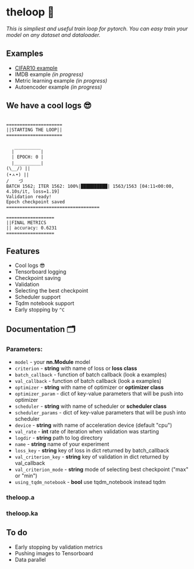 # theloop 🔄
*This is simpliest and useful train loop for pytorch. You can easy train your model on any dataset and dataloader.*


## Examples 
* [CIFAR10 example](https://github.com/alxmamaev/theloop/blob/master/examples/cifar10.ipynb)
* IMDB example *(in progress)*
* Metric learning example *(in progress)*
* Autoencoder example *(in progress)*

## We have a cool logs 😎
```

=====================
||STARTING THE LOOP||
=====================


  |￣￣￣￣￣￣|
  | EPOCH: 0 |
  |＿＿＿＿＿＿|
(\__/) || 
(•ㅅ•) || 
/ 　 づ
BATCH 1562; ITER 1562: 100%|██████████| 1563/1563 [04:11<00:00,  4.10s/it, loss=1.19]
Validation ready!
Epoch checkpoint saved
===================================

==================
||FINAL METRICS
|| accuracy: 0.6231
==================
```

## Features
* Cool logs 😎
* Tensorboard logging
* Checkpoint saving
* Validation
* Selecting the best checkpoint
* Scheduler support
* Tqdm notebook support
* Early stopping by `^C`


## Documentation 🗂
### Parameters: 
* `model` - your **nn.Module** model
* `criterion` - **string** with name of loss or **loss class**
* `batch_callback` - function of batch callback (look a examples)
* `val_callback` - function of batch callback (look a examples)
* `optimizer` - **string** with name of optimizer or **optimizer class**
* `optimizer_param` - dict of key-value parameters that will be push into optimizer
* `scheduler` - **string** with name of scheduler or **scheduler class**
* `scheduler_params` - dict of key-value parameters that will be push into scheduler
* `device` - **string** with name of acceleration device (default "cpu")
* `val_rate` - **int** rate of iteration when validation was starting
* `logdir` - **string** path to log directory
* `name` - **string** name of your experiment
* `loss_key` - **string** key of loss in dict returned by batch_callback 
* `val_criterion_key` - **string** key of validation in dict returned by val_callback 
* `val_criterion_mode` - **string** mode of selecting best checkpoint ("max" or "min")
* `using_tqdm_notebook` - **bool** use tqdm_notebook instead tqdm 

### theloop.a

### theloop.ka

## To do
* Early stopping by validation metrics
* Pushing images to Tensorboard
* Data parallel
